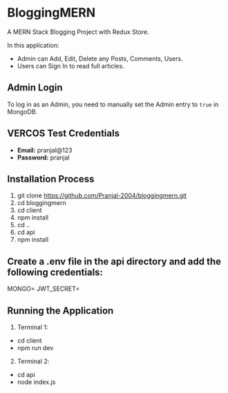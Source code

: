 # BloggingMERN

A MERN Stack Blogging Project with Redux Store.

In this application:
- Admin can Add, Edit, Delete any Posts, Comments, Users.
- Users can Sign In to read full articles.

## Admin Login

To log in as an Admin, you need to manually set the Admin entry to `true` in MongoDB.

## VERCOS Test Credentials

- **Email:** pranjal@123
- **Password:** pranjal

## Installation Process

1. git clone https://github.com/Pranjal-2004/bloggingmern.git
2. cd bloggingmern
3. cd client
4. npm install
5. cd ..
6. cd api
7. npm install

## Create a .env file in the api directory and add the following credentials:
MONGO=<Your MongoDB URL>
JWT_SECRET=<Your JWT Secret>

## Running the Application
1. Terminal 1:
 - cd client
 - npm run dev
2. Terminal 2:
 - cd api
 - node index.js




